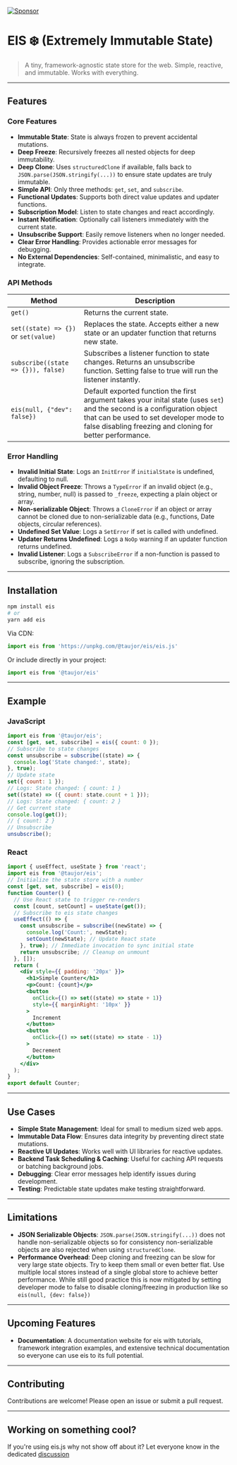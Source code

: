 [![Sponsor](https://img.shields.io/badge/Sponsor-GitHub-181717?style=flat&logo=GitHub)](https://github.com/sponsors/taujor)
# EIS ❄️ (Extremely Immutable State)
> A tiny, framework-agnostic state store for the web.
> Simple, reactive, and immutable. Works with everything.

---
## Features
### Core Features
- **Immutable State**: State is always frozen to prevent accidental mutations.
- **Deep Freeze**: Recursively freezes all nested objects for deep immutability.
- **Deep Clone**: Uses `structuredClone` if available, falls back to `JSON.parse(JSON.stringify(...))` to ensure state updates are truly immutable.
- **Simple API**: Only three methods: `get`, `set`, and `subscribe`.
- **Functional Updates**: Supports both direct value updates and updater functions.
- **Subscription Model**: Listen to state changes and react accordingly.
- **Instant Notification**: Optionally call listeners immediately with the current state.
- **Unsubscribe Support**: Easily remove listeners when no longer needed.
- **Clear Error Handling**: Provides actionable error messages for debugging.
- **No External Dependencies**: Self-contained, minimalistic, and easy to integrate.

### API Methods
| Method         | Description                                                                                     |
|----------------|-------------------------------------------------------------------------------------------------|
| `get()`        | Returns the current state.                                                                       |
| `set((state) => {})` or `set(value)`   | Replaces the state. Accepts either a new state or an updater function that returns new state.                           |
| `subscribe((state => {})), false)` | Subscribes a listener function to state changes. Returns an unsubscribe function. Setting false to true will run the listener instantly.             |
| `eis(null, {"dev": false})`        | Default exported function the first argument takes your inital state (uses `set`) and the second is a configuration object that can be used to set developer mode to false disabling freezing and cloning for better performance.                                                                       |
### Error Handling
- **Invalid Initial State**: Logs an `InitError` if `initialState` is undefined, defaulting to null.
- **Invalid Object Freeze**: Throws a `TypeError` if an invalid object (e.g., string, number, null) is passed to `_freeze`, expecting a plain object or array.
- **Non-serializable Object**: Throws a `CloneError` if an object or array cannot be cloned due to non-serializable data (e.g., functions, Date objects, circular references).
- **Undefined Set Value**: Logs a `SetError` if set is called with undefined.
- **Updater Returns Undefined**: Logs a `NoOp` warning if an updater function returns undefined.
- **Invalid Listener**: Logs a `SubscribeError` if a non-function is passed to subscribe, ignoring the subscription.

---
## Installation
```bash
npm install eis
# or
yarn add eis
```
Via CDN:
```js
import eis from 'https://unpkg.com/@taujor/eis/eis.js'
```
Or include directly in your project:
```js
import eis from '@taujor/eis'
```

---
## Example
### JavaScript
```js
import eis from '@taujor/eis';
const [get, set, subscribe] = eis({ count: 0 });
// Subscribe to state changes
const unsubscribe = subscribe((state) => {
  console.log('State changed:', state);
}, true);
// Update state
set({ count: 1 });
// Logs: State changed: { count: 1 }
set((state) => ({ count: state.count + 1 }));
// Logs: State changed: { count: 2 }
// Get current state
console.log(get());
// { count: 2 }
// Unsubscribe
unsubscribe();
```

### React
```jsx
import { useEffect, useState } from 'react';
import eis from '@taujor/eis';
// Initialize the state store with a number
const [get, set, subscribe] = eis(0);
function Counter() {
  // Use React state to trigger re-renders
  const [count, setCount] = useState(get());
  // Subscribe to eis state changes
  useEffect(() => {
    const unsubscribe = subscribe((newState) => {
      console.log('Count:', newState);
      setCount(newState); // Update React state
    }, true); // Immediate invocation to sync initial state
    return unsubscribe; // Cleanup on unmount
  }, []);
  return (
    <div style={{ padding: '20px' }}>
      <h1>Simple Counter</h1>
      <p>Count: {count}</p>
      <button
        onClick={() => set((state) => state + 1)}
        style={{ marginRight: '10px' }}
      >
        Increment
      </button>
      <button
        onClick={() => set((state) => state - 1)}
      >
        Decrement
      </button>
    </div>
  );
}
export default Counter;
```

---
## Use Cases
- **Simple State Management**: Ideal for small to medium sized web apps.
- **Immutable Data Flow**: Ensures data integrity by preventing direct state mutations.
- **Reactive UI Updates**: Works well with UI libraries for reactive updates.
- **Backend Task Scheduling & Caching**: Useful for caching API requests or batching background jobs.
- **Debugging**: Clear error messages help identify issues during development.
- **Testing**: Predictable state updates make testing straightforward.

---
## Limitations
- **JSON Serializable Objects**: `JSON.parse(JSON.stringify(...))` does not handle non-serializable objects so for consistency non-serializable objects are also rejected when using `structuredClone`.
- **Performance Overhead**: Deep cloning and freezing can be slow for very large state objects. Try to keep them small or even better flat. Use multiple local stores instead of a single global store to achieve better performance. While still good practice this is now mitigated by setting developer mode to false to disable cloning/freezing in production like so `eis(null, {dev: false})`

---
## Upcoming Features
- **Documentation**: A documentation website for eis with tutorials, framework integration examples, and extensive technical documentation so everyone can use eis to its full potential.

---
## Contributing
Contributions are welcome! Please open an issue or submit a pull request.

---
## Working on something cool?
If you're using eis.js why not show off about it? Let everyone know in the dedicated [discussion](https://github.com/Taujor/Eis/discussions/1)
